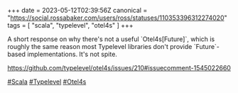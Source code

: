 +++
date = 2023-05-12T02:39:56Z
canonical = "https://social.rossabaker.com/users/ross/statuses/110353396312274020"
tags = [ "scala", "typelevel", "otel4s" ]
+++

<p>A short response on why there&#39;s not a useful `Otel4s[Future]`, which is roughly the same reason most Typelevel libraries don&#39;t provide `Future`-based implementations.  It&#39;s not spite.</p><p><a href="https://github.com/typelevel/otel4s/issues/210#issuecomment-1545022660" target="_blank" rel="nofollow noopener noreferrer"><span class="invisible">https://</span><span class="ellipsis">github.com/typelevel/otel4s/is</span><span class="invisible">sues/210#issuecomment-1545022660</span></a></p><p><a href="https://social.rossabaker.com/tags/Scala" class="mention hashtag" rel="tag">#<span>Scala</span></a> <a href="https://social.rossabaker.com/tags/Typelevel" class="mention hashtag" rel="tag">#<span>Typelevel</span></a> <a href="https://social.rossabaker.com/tags/Otel4s" class="mention hashtag" rel="tag">#<span>Otel4s</span></a></p>
